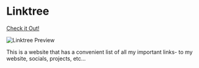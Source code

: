# Linktree

[Check it Out!](https://linktree-hmk.vercel.app/)

![Linktree Preview](https://media.discordapp.net/attachments/812752321867153409/1192355893157826601/image.png?ex=65a8c6f5&is=659651f5&hm=5b5b5d55dd0e7c387d42d6b8ef1bdc607eb479bdb8b4c097bdfdf5b11bada8d3&=&format=webp&quality=lossless)

This is a website that has a convenient list of all my important links- to my website, socials, projects, etc...

